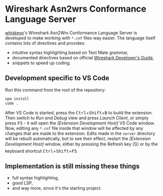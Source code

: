 # Wireshark Asn2wrs Conformance Language Server

[whiskeyo](https://github.com/whiskeyo/)'s Wireshark Asn2Wrs Conformance Language Server is developed to make working with `*.cnf` files way easier. The language itself contains lots of directives and provides:

- intuitive syntax highlighting based on Text Mate grammar,
- documented directives based on official [Wireshark Developer's Guide](https://www.wireshark.org/docs/wsdg_html_chunked/index.html),
- snippets to speed up coding.

## Development specific to VS Code

Run this command from the root of the repository:

```bash
npm install
code .
```

After VS Code is started, press the <kbd>Ctrl</kbd>+<kbd>Shift</kbd>+<kbd>B</kbd> to build the extension. Then switch to _Run and Debug_ view and press _Launch Client_, or simply press <kbd>F5</kbd> - it will open the _[Extension Development Host]_ VS Code window. Now, editing any `*.cnf` file inside that window will be affected by any changes that are made to the extension. Edits made in the `server` directory will be rebuilt automatically, but to see their effect, restart the _[Extension Development Host]_ window, either by pressing the Refresh key (🔃) or by the keyboard shortcut <kbd>Ctrl</kbd>+<kbd>Shift</kbd>+<kbd>F5</kbd>.

## Implementation is still missing these things

- full syntax highlighting,
- good LSP,
- and way more, since it's the starting project.
